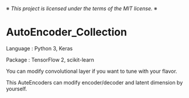 ※ _This project is licensed under the terms of the MIT license._ ※

# AutoEncoder_Collection

Language : Python 3, Keras

Package : TensorFlow 2, scikit-learn

You can modify convolutional layer if you want to tune with your flavor.

This AuteEncoders can modify encoder/decoder and latent dimension by yourself.
